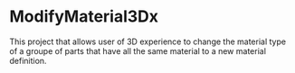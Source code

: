 # ModifyMaterial3Dx
This project that allows user of 3D experience to change the material type of a groupe of parts that have all the same material to a new material definition. 
